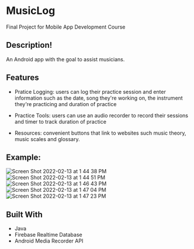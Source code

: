 # MusicLog
Final Project for Mobile App Development Course 

## Description!
 An Android app with the goal to assist musicians.

## Features
- Pratice Logging: users can log their practice session and enter information such as the date, song they're working on, 
the instrument they're practicing and duration of practice

- Practice Tools: users can use an audio recorder to record their sessions and timer to track duration of practice

- Resources: convenient buttons that link to websites such music theory, music scales and glossary.

## Example: 
![Screen Shot 2022-02-13 at 1 44 38 PM](https://user-images.githubusercontent.com/46685981/153778266-8ea3ebe2-a663-4f33-9721-e41e24a52cf3.png)
![Screen Shot 2022-02-13 at 1 44 51 PM](https://user-images.githubusercontent.com/46685981/153778267-88a054b4-abe2-4922-8a7e-f7b445c9e10a.png)
![Screen Shot 2022-02-13 at 1 46 43 PM](https://user-images.githubusercontent.com/46685981/153778268-c9537f0b-85cf-4f8b-85d2-bd05e7d96aa3.png)
![Screen Shot 2022-02-13 at 1 47 04 PM](https://user-images.githubusercontent.com/46685981/153778269-40d078ee-839f-49e2-a3ae-289547106ecc.png)
![Screen Shot 2022-02-13 at 1 47 23 PM](https://user-images.githubusercontent.com/46685981/153778270-ec272274-f524-4c47-9625-ef7d18b5fcc6.png)


## Built With
- Java
- Firebase Realtime Database
- Android Media Recorder API


